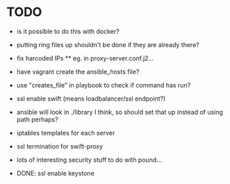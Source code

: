 # TODO
* is it possible to do this with docker?
* putting ring files up shouldn't be done if they are already there?
* fix harcoded IPs
** eg. in proxy-server.conf.j2...
* have vagrant create the ansible_hosts file?
* use "creates_file" in playbook to check if command has run?
* ssl enable swift (means loadbalancer/ssl endpoint?)
* ansible will look in ./library I think, so should set that up instead of using path perhaps?
* iptables templates for each server
* ssl termination for swift-proxy
* lots of interesting security stuff to do with pound...


* DONE: ssl enable keystone
